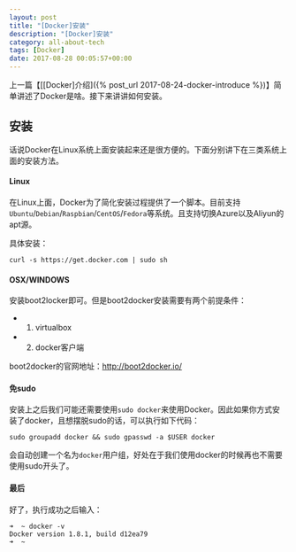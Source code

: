```yaml
---
layout: post
title: "[Docker]安装"
description: "[Docker]安装"
category: all-about-tech
tags: [Docker]
date: 2017-08-28 00:05:57+00:00
---
```


上一篇【[[Docker]介绍]({% post_url 2017-08-24-docker-introduce %})】简单讲述了Docker是啥。接下来讲讲如何安装。

## 安装

话说Docker在Linux系统上面安装起来还是很方便的。下面分别讲下在三类系统上面的安装方法。

#### Linux

在Linux上面，Docker为了简化安装过程提供了一个脚本。目前支持`Ubuntu`/`Debian`/`Raspbian`/`CentOS`/`Fedora`等系统。且支持切换Azure以及Aliyun的apt源。

具体安装：

```shell
curl -s https://get.docker.com | sudo sh
```

#### OSX/WINDOWS

安装boot2locker即可。但是boot2docker安装需要有两个前提条件：

- 1. virtualbox
- 2. docker客户端

boot2docker的官网地址：<http://boot2docker.io/>

#### 免sudo

安装上之后我们可能还需要使用`sudo docker`来使用Docker。因此如果你方式安装了docker，且想摆脱sudo的话，可以执行如下代码：

```shell
sudo groupadd docker && sudo gpasswd -a $USER docker
```

会自动创建一个名为`docker`用户组，好处在于我们使用docker的时候再也不需要使用sudo开头了。

#### 最后

好了，执行成功之后输入：

```shell
➜  ~ docker -v
Docker version 1.8.1, build d12ea79
➜  ~ 
```